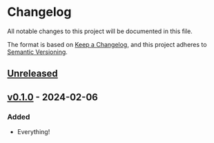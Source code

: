 # Changelog

All notable changes to this project will be documented in this file.

The format is based on [Keep a Changelog](https://keepachangelog.com/en/1.0.0/),
and this project adheres to [Semantic Versioning](https://semver.org/spec/v2.0.0.html).

## [Unreleased](https://github.com/claudiodekker/chromium-update-notifier/compare/v0.1.0...HEAD)

## [v0.1.0](https://github.com/claudiodekker/chromium-update-notifier/releases/tag/v0.1.0) - 2024-02-06

### Added

- Everything!

